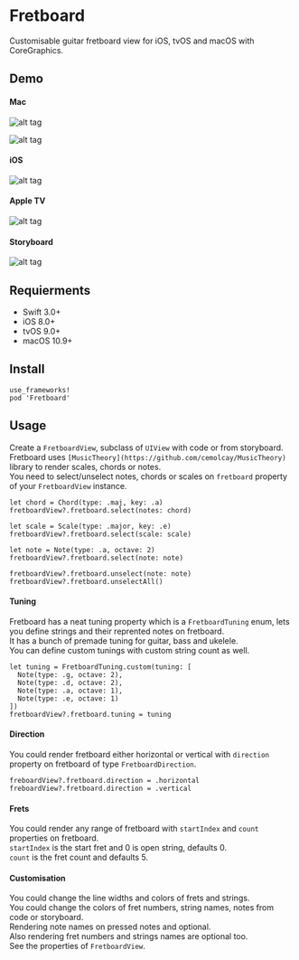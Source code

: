 Fretboard
===

Customisable guitar fretboard view for iOS, tvOS and macOS with CoreGraphics.

Demo
----

#### Mac

![alt tag]()

![alt tag]()
    
#### iOS

![alt tag]()

#### Apple TV

![alt tag]()

#### Storyboard

![alt tag]()

Requierments
----

* Swift 3.0+
* iOS 8.0+
* tvOS 9.0+
* macOS 10.9+

Install
----

```
use_frameworks!
pod 'Fretboard'
```

Usage
----

Create a `FretboardView`, subclass of `UIView` with code or from storyboard.  
Fretboard uses `[MusicTheory](https://github.com/cemolcay/MusicTheory)` library to render scales, chords or notes.  
You need to select/unselect notes, chords or scales on `fretboard` property of your `FretboardView` instance.  

```
let chord = Chord(type: .maj, key: .a)
fretboardView?.fretboard.select(notes: chord)

let scale = Scale(type: .major, key: .e)
fretboardView?.fretboard.select(scale: scale)

let note = Note(type: .a, octave: 2)
fretboardView?.fretboard.select(note: note)

fretboardView?.fretboard.unselect(note: note)
fretboardView?.fretboard.unselectAll()
```

#### Tuning

Fretboard has a neat tuning property which is a `FretboardTuning` enum, lets you define strings and their reprented notes on fretboard.  
It has a bunch of premade tuning for guitar, bass and ukelele.  
You can define custom tunings with custom string count as well.

```
let tuning = FretboardTuning.custom(tuning: [
  Note(type: .g, octave: 2),
  Note(type: .d, octave: 2),
  Note(type: .a, octave: 1),
  Note(type: .e, octave: 1)
])
fretboardView?.fretboard.tuning = tuning
```

#### Direction

You could render fretboard either horizontal or vertical with `direction` property on fretboard of type `FretboardDirection`.

```
freboardView?.fretboard.direction = .horizontal
freboardView?.fretboard.direction = .vertical
```

#### Frets 

You could render any range of fretboard with `startIndex` and `count` properties on fretboard.  
`startIndex` is the start fret and 0 is open string, defaults 0.  
`count` is the fret count and defaults 5.

#### Customisation

You could change the line widths and colors of frets and strings.  
You could change the colors of fret numbers, string names, notes from code or storyboard.  
Rendering note names on pressed notes and optional.  
Also rendering fret numbers and strings names are optional too.  
See the properties of `FretboardView`.
